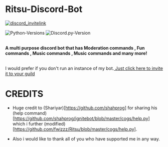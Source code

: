 # Ritsu-Discord-Bot
<a href="https://discord.gg/MAJZ3cz">
    <img src="https://img.shields.io/discord/421796001830010890?color=%237289DA&label=discord&logo=discord&logoColor=white"  alt="discord_invitelink"/>
</a>

![Python-Versions](https://img.shields.io/badge/python-3.7-blue?style=flat-square)
![Discord.py-Version](https://img.shields.io/badge/discord.py-1.3.3-blue?style=flat-square)


<br> **A multi purpose discord bot that has Moderation commands , Fun commands , Music commands , Music commands and many more!** </br>

<br> I would prefer if you don't run an instance of my bot.[ Just click here to invite it to your guild](https://discord.com/oauth2/authorize?client_id=577140178791956500&scope=bot&permissions=521661951)</br>

# CREDITS

-  Huge credit to (Shariyar)[https://github.com/shahprog] for sharing his (help command)[https://github.com/shahprog/ignitebot/blob/master/cogs/help.py] which i further (modified)[https://github.com/fwizzz/Ritsu/blob/master/cogs/help.py].

-  Also i would like to thank all of you who have supported me in any way.
